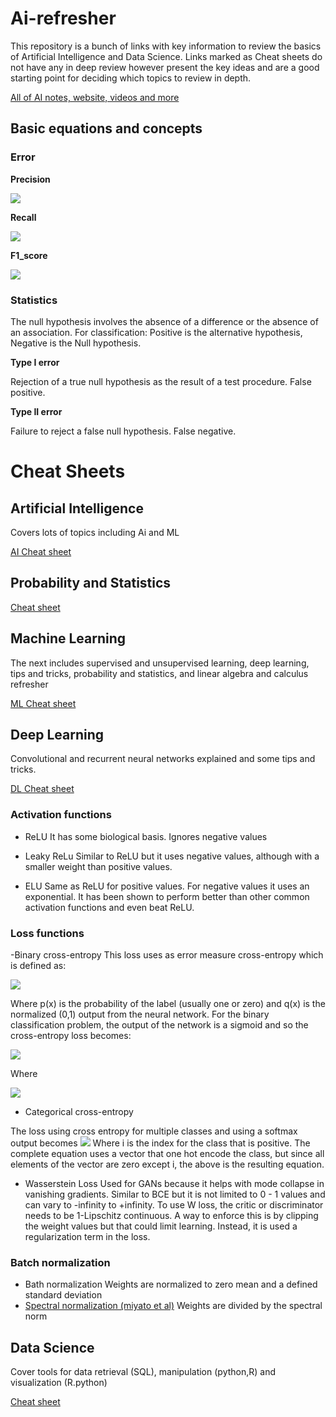 # Ai-refresher

This repository is a bunch of links with key information to review the basics of Artificial Intelligence and Data Science. Links marked as Cheat sheets do not have any in deep review however present the key ideas and are a good starting point for deciding which topics to review in depth.

[All of AI notes, website, videos and more](https://aman.ai/)

## Basic equations and concepts

### Error

**Precision**

<img src="https://render.githubusercontent.com/render/math?math=\Large \frac{tp}{tp%2Bfp}">

**Recall**

<img src="https://render.githubusercontent.com/render/math?math=\Large \frac{tp}{tp%2Bfn}">

**F1_score**

<img src="https://render.githubusercontent.com/render/math?math=\Large \frac{2\cdot tp}{2\cdot tp%2Bfp%2Bfn}">

### Statistics 
The null hypothesis involves the absence of a difference or the absence of an association. For classification: Positive is the alternative hypothesis, Negative is the Null hypothesis.

**Type I error**

Rejection of a true null hypothesis as the result of a test procedure. False positive.

**Type II error**

Failure to reject a false null hypothesis. False negative.


# Cheat Sheets
## Artificial Intelligence
Covers lots of topics including Ai and ML

[AI Cheat sheet](https://stanford.edu/~shervine/teaching/cs-221/)

## Probability and Statistics

[Cheat sheet](https://stanford.edu/~shervine/teaching/cme-106/)

## Machine Learning
The next includes supervised and unsupervised learning, deep learning, tips and tricks, probability and statistics, and linear algebra and calculus refresher

[ML Cheat sheet](https://stanford.edu/~shervine/teaching/cs-229/)

## Deep Learning

Convolutional and recurrent neural networks explained and some tips and tricks.

[DL Cheat sheet](https://stanford.edu/~shervine/teaching/cs-230/)

### Activation functions
- ReLU
It has some biological basis. Ignores negative values

- Leaky ReLu
Similar to ReLU but it uses negative values, although with a smaller weight than positive values.

- ELU
Same as ReLU for positive values. For negative values it uses an exponential. It has been shown to perform better than other common activation functions and even beat ReLU.

### Loss functions

-Binary cross-entropy
This loss uses as error measure cross-entropy which is defined as:

<img src="https://render.githubusercontent.com/render/math?math=\Large CE= \sum_{x\in X} p(x) \cdot log(q(x))">

Where p(x) is the probability of the label (usually one or zero) and q(x) is the normalized (0,1) output from the neural network.
For the binary classification problem, the output of the network is a sigmoid and so the cross-entropy loss becomes:

<img src="https://render.githubusercontent.com/render/math?math=\Large CE= -t_i \cdot log(f(s_i) -(1-t_i) \cdot log(1-f(s_i) ">

Where

<img src="https://render.githubusercontent.com/render/math?math=\Large f(s_i)=\frac{1}{1%2Be^{-s_i}} ">


- Categorical cross-entropy

The loss using cross entropy for multiple classes and using a softmax output becomes
<img src="https://render.githubusercontent.com/render/math?math=\Large CE= log(\frac{ e^{s_i} }{\sum_{j\in J} e^{s_j}} )">
Where i is the index for the class that is positive. The complete equation uses a vector that one hot encode the class, but since all elements of the vector are zero except i, the above is the resulting equation.


- Wasserstein Loss
Used for GANs because it helps with mode collapse in vanishing gradients. Similar to BCE but it is not limited to 0 - 1 values and can vary to -infinity to +infinity. To use W loss, the critic or discriminator needs to be 1-Lipschitz continuous. A way to enforce this is by clipping the weight values but that could limit learning. Instead, it is used a regularization term in the loss.

### Batch normalization
- Bath normalization Weights are normalized to zero mean and a defined standard deviation
- [Spectral normalization (miyato et al)](https://arxiv.org/pdf/1802.05957.pdf) Weights are divided by the spectral norm

## Data Science

Cover tools for data retrieval (SQL), manipulation (python,R)  and visualization (R.python)

[Cheat sheet](https://www.mit.edu/~amidi/teaching/data-science-tools/)


